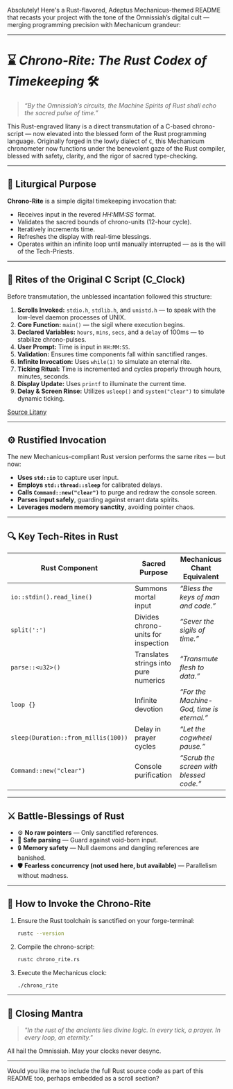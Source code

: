 Absolutely! Here's a Rust-flavored, Adeptus Mechanicus-themed README that recasts your project with the tone of the Omnissiah’s digital cult — merging programming precision with Mechanicum grandeur:

---

# ⌛ *Chrono-Rite: The Rust Codex of Timekeeping* 🛠️

> *“By the Omnissiah’s circuits, the Machine Spirits of Rust shall echo the sacred pulse of time.”*

This Rust-engraved litany is a direct transmutation of a C-based chrono-script — now elevated into the blessed form of the Rust programming language. Originally forged in the lowly dialect of `C`, this Mechanicum chronometer now functions under the benevolent gaze of the Rust compiler, blessed with safety, clarity, and the rigor of sacred type-checking.

---

## 🔧 Liturgical Purpose

**Chrono-Rite** is a simple digital timekeeping invocation that:

* Receives input in the revered *HH\:MM\:SS* format.
* Validates the sacred bounds of chrono-units (12-hour cycle).
* Iteratively increments time.
* Refreshes the display with real-time blessings.
* Operates within an infinite loop until manually interrupted — as is the will of the Tech-Priests.

---

## 📜 Rites of the Original C Script (C\_Clock)

Before transmutation, the unblessed incantation followed this structure:

1. **Scrolls Invoked:** `stdio.h`, `stdlib.h`, and `unistd.h` — to speak with the low-level daemon processes of UNIX.
2. **Core Function:** `main()` — the sigil where execution begins.
3. **Declared Variables:** `hours`, `mins`, `secs`, and a `delay` of 100ms — to stabilize chrono-pulses.
4. **User Prompt:** Time is input in `HH:MM:SS`.
5. **Validation:** Ensures time components fall within sanctified ranges.
6. **Infinite Invocation:** Uses `while(1)` to simulate an eternal rite.
7. **Ticking Ritual:** Time is incremented and cycles properly through hours, minutes, seconds.
8. **Display Update:** Uses `printf` to illuminate the current time.
9. **Delay & Screen Rinse:** Utilizes `usleep()` and `system("clear")` to simulate dynamic ticking.

[Source Litany](https://www.youtube.com/watch?v=72fIizW3N-8)

---

## ⚙️ Rustified Invocation

The new Mechanicus-compliant Rust version performs the same rites — but now:

* **Uses `std::io`** to capture user input.
* **Employs `std::thread::sleep`** for calibrated delays.
* **Calls `Command::new("clear")`** to purge and redraw the console screen.
* **Parses input safely**, guarding against errant data spirits.
* **Leverages modern memory sanctity**, avoiding pointer chaos.

---

## 🔍 Key Tech-Rites in Rust

| Rust Component                      | Sacred Purpose                        | Mechanicus Chant Equivalent               |
| ----------------------------------- | ------------------------------------- | ----------------------------------------- |
| `io::stdin().read_line()`           | Summons mortal input                  | *“Bless the keys of man and code.”*       |
| `split(':')`                        | Divides chrono-units for inspection   | *“Sever the sigils of time.”*             |
| `parse::<u32>()`                    | Translates strings into pure numerics | *“Transmute flesh to data.”*              |
| `loop {}`                           | Infinite devotion                     | *“For the Machine-God, time is eternal.”* |
| `sleep(Duration::from_millis(100))` | Delay in prayer cycles                | *“Let the cogwheel pause.”*               |
| `Command::new("clear")`             | Console purification                  | *“Scrub the screen with blessed code.”*   |

---

## ⚔️ Battle-Blessings of Rust

* ⚙ **No raw pointers** — Only sanctified references.
* 🧠 **Safe parsing** — Guard against void-born input.
* 🔒 **Memory safety** — Null daemons and dangling references are banished.
* 🛡️ **Fearless concurrency (not used here, but available)** — Parallelism without madness.

---

## 🧪 How to Invoke the Chrono-Rite

1. Ensure the Rust toolchain is sanctified on your forge-terminal:

   ```sh
   rustc --version
   ```

2. Compile the chrono-script:

   ```sh
   rustc chrono_rite.rs
   ```

3. Execute the Mechanicus clock:

   ```sh
   ./chrono_rite
   ```

---

## 💬 Closing Mantra

> *"In the rust of the ancients lies divine logic. In every tick, a prayer. In every loop, an eternity."*

All hail the Omnissiah. May your clocks never desync.

---

Would you like me to include the full Rust source code as part of this README too, perhaps embedded as a scroll section?

